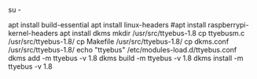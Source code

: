 su -

apt install build-essential
apt install linux-headers
#apt install raspberrypi-kernel-headers
apt install dkms
mkdir /usr/src/ttyebus-1.8
cp ttyebusm.c /usr/src/ttyebus-1.8/
cp Makefile /usr/src/ttyebus-1.8/
cp dkms.conf /usr/src/ttyebus-1.8/
echo "ttyebus" /etc/modules-load.d/ttyebus.conf
dkms add -m ttyebus -v 1.8
dkms build -m ttyebus -v 1.8
dkms install -m ttyebus -v 1.8

